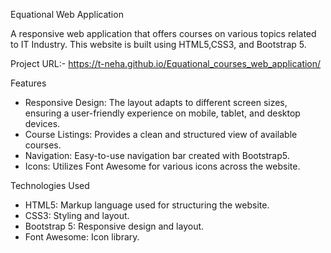 Equational Web Application

A responsive web application that offers courses on various topics related to IT Industry. This website is built using HTML5,CSS3, and Bootstrap 5.

Project URL:- https://t-neha.github.io/Equational_courses_web_application/

Features
- Responsive Design: The layout adapts to different screen sizes, ensuring a user-friendly experience on mobile, tablet, and desktop devices.
- Course Listings: Provides a clean and structured view of available courses.
- Navigation: Easy-to-use navigation bar created with Bootstrap5.
- Icons: Utilizes Font Awesome for various icons across the website.

Technologies Used
- HTML5: Markup language used for structuring the website.
- CSS3: Styling and layout.
- Bootstrap 5: Responsive design and layout.
- Font Awesome: Icon library.

